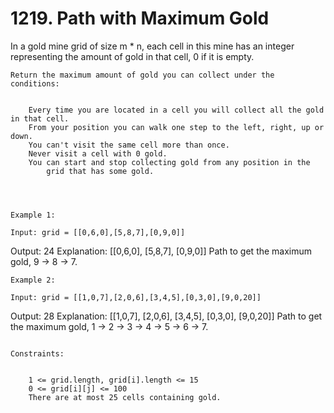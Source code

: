 # 1219. Path with Maximum Gold

In a gold mine grid of size m * n, each cell in this mine
        has an integer representing the amount of gold in that cell, 0 if it
        is empty.

    Return the maximum amount of gold you can collect under the conditions:

    
        Every time you are located in a cell you will collect all the gold in that cell.
        From your position you can walk one step to the left, right, up or down.
        You can't visit the same cell more than once.
        Never visit a cell with 0 gold.
        You can start and stop collecting gold from any position in the
            grid that has some gold.
        
    

     
    Example 1:

    Input: grid = [[0,6,0],[5,8,7],[0,9,0]]
Output: 24
Explanation:
[[0,6,0],
 [5,8,7],
 [0,9,0]]
Path to get the maximum gold, 9 -> 8 -> 7.

    Example 2:

    Input: grid = [[1,0,7],[2,0,6],[3,4,5],[0,3,0],[9,0,20]]
Output: 28
Explanation:
[[1,0,7],
 [2,0,6],
 [3,4,5],
 [0,3,0],
 [9,0,20]]
Path to get the maximum gold, 1 -> 2 -> 3 -> 4 -> 5 -> 6 -> 7.

     
    Constraints:

    
        1 <= grid.length, grid[i].length <= 15
        0 <= grid[i][j] <= 100
        There are at most 25 cells containing gold.